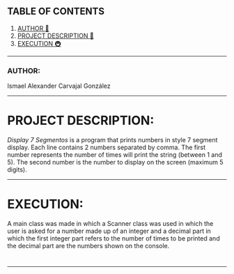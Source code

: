 ## TABLE OF CONTENTS
1. [AUTHOR :man:](#autor)
2. [PROJECT DESCRIPTION :herb:](#descripción-del-proyecto)
3. [EXECUTION :metro:](#ejecución)

***
### AUTHOR:

Ismael Alexander Carvajal González


***
# PROJECT DESCRIPTION: 
_Display 7 Segmentos_ is a program that prints numbers in style 7 segment display. Each line contains 2 numbers separated by comma. The first number represents the number of times will print the string (between 1 and 5). The second number is the number to display on the screen (maximum 5 digits).


***
# EXECUTION:

A main class was made in which a Scanner class was used in which the user is asked for a number made up of an integer and a decimal part in which the first integer part refers to the number of times to be printed and the decimal part are the numbers shown on the console.
#


***
